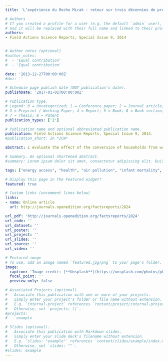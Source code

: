```yaml
---
title: 'L’expérience du Recho Mirak : retour sur trois décennies de promotion des foyers améliorés en Haïti'

# Authors
# If you created a profile for a user (e.g. the default `admin` user), write the username (folder name) here
# and it will be replaced with their full name and linked to their profile.
authors:
- Field Actions Science Reports, Special Issue 9, 2014


# Author notes (optional)
#author_notes:
#  - 'Equal contribution'
#  - 'Equal contribution'

date: '2013-12-27T00:00:00Z'
#doi: ''

# Schedule page publish date (NOT publication's date).
publishDate: '2017-01-01T00:00:00Z'

# Publication type.
# Legend: 0 = Uncategorized; 1 = Conference paper; 2 = Journal article;
# 3 = Preprint / Working Paper; 4 = Report; 5 = Book; 6 = Book section;
# 7 = Thesis; 8 = Patent
publication_types: ['2']

# Publication name and optional abbreviated publication name.
publication: Field Actions Science Reports, Special Issue 9, 2014.
#publication_short: In *ICW*

abstract: I evaluate the effect of the conversion of households from wood-fuel cooking to liquefied petroleum gas (LPG) cooking on infant mortality using data from sixteen waves of Peru’s continuous Demographic and Health Survey. I exploit the sequential introduction of LPG subsidies targeting low-income households and compare early-treated districts to later or never treated districts using a staggered difference-in-difference estimation strategy. I find that infant mortality increased by 15% as a result of the massive fuel switch induced by the intervention, which corresponds to at least 6,600 additional infant deaths between 2010 and 2020. Subsidizing LPG also caused a higher incidence of symptoms of acute respiratory infections in children under five and of moderate or severe anemia among adult women, two conditions which are known to be induced by exposure to air pollution from cooking fuels. I show that these unexpected results are most likely explained by the fact that the switch to LPG led households which were previously cooking outdoors to start mainly cooking indoors, thus radically modifying the ventilation quality of their cooking area. These findings suggest that clean cooking interventions need to pay more attention to choices of cooking location and to cooking area ventilation.

# Summary. An optional shortened abstract.
#summary: Lorem ipsum dolor sit amet, consectetur adipiscing elit. Duis posuere tellus ac convallis placerat. Proin tincidunt magna sed ex sollicitudin condimentum.

tags: ["energy access", "health", "air pollution", "infant mortality", "cooking", "LPG", "Peru"]

# Display this page in the Featured widget?
featured: true

# Custom links (uncomment lines below)
links:
- name: Online article
  url: http://journals.openedition.org/factsreports/2824

url_pdf: 'http://journals.openedition.org/factsreports/2824'
url_code: ''
url_dataset: ''
url_poster: ''
url_project: ''
url_slides: ''
url_source: ''
url_video: ''

# Featured image
# To use, add an image named `featured.jpg/png` to your page's folder.
image:
  caption: 'Image credit: [**Unsplash**](https://unsplash.com/photos/pLCdAaMFLTE)'
  focal_point: ''
  preview_only: false

# Associated Projects (optional).
#   Associate this publication with one or more of your projects.
#   Simply enter your project's folder or file name without extension.
#   E.g. `internal-project` references `content/project/internal-project/index.md`.
#   Otherwise, set `projects: []`.
#projects:
#  - example

# Slides (optional).
#   Associate this publication with Markdown slides.
#   Simply enter your slide deck's filename without extension.
#   E.g. `slides: "example"` references `content/slides/example/index.md`.
#   Otherwise, set `slides: ""`.
#slides: example
---
```


